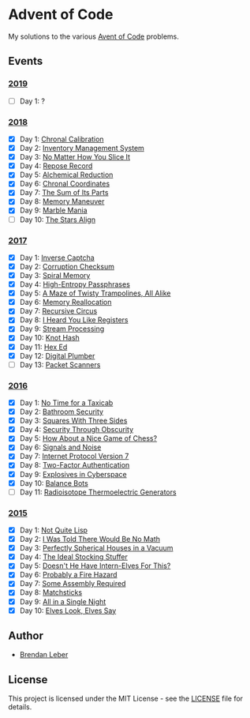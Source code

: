 # Advent of Code

My solutions to the various [Avent of Code](https://adventofcode.com/) problems.

## Events

### [2019](2019)

- [ ] Day 1: ?

### [2018](2018)

- [X] Day 1: [Chronal Calibration](2018/01-chronal)
- [X] Day 2: [Inventory Management System](2018/02-inventory)
- [X] Day 3: [No Matter How You Slice It](2018/03-slices)
- [X] Day 4: [Repose Record](2018/04-repose)
- [X] Day 5: [Alchemical Reduction](2018/05-alchemical)
- [X] Day 6: [Chronal Coordinates](2018/06-chronal)
- [X] Day 7: [The Sum of Its Parts](2018/07-sumits)
- [X] Day 8: [Memory Maneuver](2018/08-memory)
- [X] Day 9: [Marble Mania](2018/09-marble)
- [ ] Day 10: [The Stars Align](2018/10-stars)

### [2017](2017)

- [X] Day 1: [Inverse Captcha](2017/01-inverse_captcha)
- [X] Day 2: [Corruption Checksum](2017/02-corruption_checksum)
- [X] Day 3: [Spiral Memory](2017/03-spiral_memory)
- [X] Day 4: [High-Entropy Passphrases](2017/04-high-entropy_passphrase)
- [X] Day 5: [A Maze of Twisty Trampolines, All Alike](2017/05-a_maze)
- [X] Day 6: [Memory Reallocation](2017/06-memory_reallocation)
- [X] Day 7: [Recursive Circus](2017/07-recursive_circus)
- [X] Day 8: [I Heard You Like Registers](2017/08-i_heard_you_like_registers)
- [X] Day 9: [Stream Processing](2017/09-stream_processing)
- [X] Day 10: [Knot Hash](2017/10-knot_hash)
- [X] Day 11: [Hex Ed](2017/11-hex_ed)
- [X] Day 12: [Digital Plumber](2017/12-digital_plumber)
- [ ] Day 13: [Packet Scanners](2017/13-packet_scanners)

### [2016](2016)

- [X] Day 1: [No Time for a Taxicab](2016/01-no_time_for_a_taxicab)
- [X] Day 2: [Bathroom Security](2016/02-bathroom_security)
- [X] Day 3: [Squares With Three Sides](2016/03-squares_with_three_sides)
- [X] Day 4: [Security Through Obscurity](2016/04-security_through_obscurity)
- [X] Day 5: [How About a Nice Game of Chess?](2016/05-how_about_a_nice_game_of_chess)
- [X] Day 6: [Signals and Noise](2016/06-signals_and_noise)
- [X] Day 7: [Internet Protocol Version 7](2016/07-internet_protocol_version_7)
- [X] Day 8: [Two-Factor Authentication](2016/08-two_factor_authentication)
- [X] Day 9: [Explosives in Cyberspace](2016/09-explosives_in_cyberspace)
- [X] Day 10: [Balance Bots](2016/10-balance_bots)
- [ ] Day 11: [Radioisotope Thermoelectric Generators](2016/11-radioisotope_thermoelectric_generators)

### [2015](2015)

- [X] Day 1: [Not Quite Lisp](2015/01-not_quite_lisp)
- [X] Day 2: [I Was Told There Would Be No Math](2015/02-no_math)
- [X] Day 3: [Perfectly Spherical Houses in a Vacuum](2015/03-spherical_houses)
- [X] Day 4: [The Ideal Stocking Stuffer](2015/04-stocking_stuffer)
- [X] Day 5: [Doesn't He Have Intern-Elves For This?](2015/05-intern_elves)
- [X] Day 6: [Probably a Fire Hazard](2015/06-fire_hazard)
- [X] Day 7: [Some Assembly Required](2015/07-some_assembly)
- [X] Day 8: [Matchsticks](2015/08-matchsticks)
- [X] Day 9: [All in a Single Night](2015/09-single_night)
- [X] Day 10: [Elves Look, Elves Say](2015/10-look_and_say)

## Author

- [Brendan Leber](https://github.com/BrendanLeber)

## License

This project is licensed under the MIT License - see the [LICENSE](LICENSE)
file for details.
